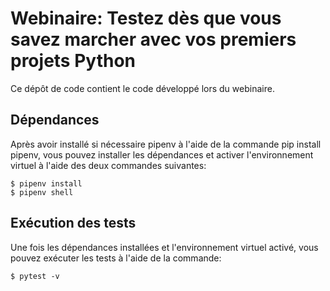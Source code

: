 # Webinaire: Testez dès que vous savez marcher avec vos premiers projets Python

Ce dépôt de code contient le code développé lors du webinaire.

## Dépendances
Après avoir installé si nécessaire pipenv à l'aide de la commande pip install pipenv,
vous pouvez installer les dépendances et activer l'environnement virtuel
à l'aide des deux commandes suivantes:

```
$ pipenv install
$ pipenv shell
```

## Exécution des tests
Une fois les dépendances installées et l'environnement virtuel activé, vous pouvez
exécuter les tests à l'aide de la commande:

```
$ pytest -v
```